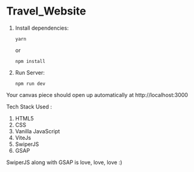 # Travel_Website

1.  Install dependencies:

        yarn

    or

        npm install

2.  Run Server:

        npm run dev

Your canvas piece should open up automatically at http://localhost:3000 

Tech Stack Used :

1. HTML5
2. CSS
3. Vanilla JavaScript
4. ViteJs
5. SwiperJS
6. GSAP

SwiperJS along with GSAP is love, love, love :)
